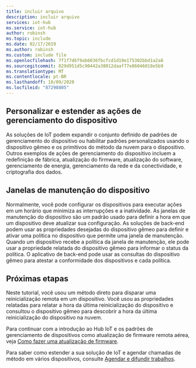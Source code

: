 ```yaml
---
title: incluir arquivo
description: incluir arquivo
services: iot-hub
ms.service: iot-hub
author: robinsh
ms.topic: include
ms.date: 02/17/2019
ms.author: robinsh
ms.custom: include file
ms.openlocfilehash: 7f1f7d6f9ab6036fbcfcd1d19e175302bbd1a2a8
ms.sourcegitcommit: 829d951d5c90442a38012daaf77e86046018e5b9
ms.translationtype: MT
ms.contentlocale: pt-BR
ms.lasthandoff: 10/09/2020
ms.locfileid: "87298805"
---
```

## <a name="customize-and-extend-the-device-management-actions"></a>Personalizar e estender as ações de gerenciamento do dispositivo

As soluções de IoT podem expandir o conjunto definido de padrões de gerenciamento do dispositivo ou habilitar padrões personalizados usando o dispositivo gêmeo e os primitivos do método da nuvem para o dispositivo. Outros exemplos de ações de gerenciamento do dispositivo incluem a redefinição de fábrica, atualização do firmware, atualização do software, gerenciamento de energia, gerenciamento da rede e da conectividade, e criptografia dos dados.

## <a name="device-maintenance-windows"></a>Janelas de manutenção do dispositivo

Normalmente, você pode configurar os dispositivos para executar ações em um horário que minimiza as interrupções e a inatividade. As janelas de manutenção do dispositivo são um padrão usado para definir a hora em que um dispositivo deve atualizar sua configuração. As soluções de back-end podem usar as propriedades desejadas do dispositivo gêmeo para definir e ativar uma política no dispositivo que permite uma janela de manutenção. Quando um dispositivo recebe a política da janela de manutenção, ele pode usar a propriedade relatada do dispositivo gêmeo para informar o status da política. O aplicativo de back-end pode usar as consultas do dispositivo gêmeo para atestar a conformidade dos dispositivos e cada política.

## <a name="next-steps"></a>Próximas etapas

Neste tutorial, você usou um método direto para disparar uma reinicialização remota em um dispositivo. Você usou as propriedades relatadas para relatar a hora da última reinicialização do dispositivo e consultou o dispositivo gêmeo para descobrir a hora da última reinicialização do dispositivo na nuvem.

Para continuar com a introdução ao Hub IoT e os padrões de gerenciamento de dispositivos como atualização de firmware remota aérea, veja [Como fazer uma atualização de firmware](../articles/iot-hub/tutorial-firmware-update.md).

Para saber como estender a sua solução de IoT e agendar chamadas de método em vários dispositivos, consulte [Agendar e difundir trabalhos](../articles/iot-hub/iot-hub-node-node-schedule-jobs.md).